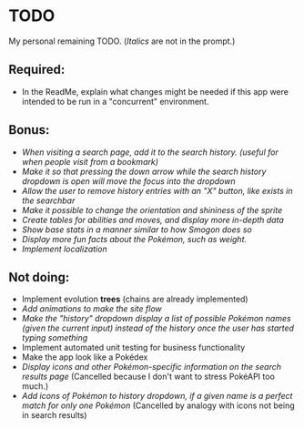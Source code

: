 # TODO
My personal remaining TODO.
(*Italics* are not in the prompt.)

## Required:
- In the ReadMe, explain what changes might be needed if this app were intended to be run in a "concurrent" environment.

## Bonus:
- *When visiting a search page, add it to the search history.  (useful for when people visit from a bookmark)*
- *Make it so that pressing the down arrow while the search history dropdown is open will move the focus into the dropdown*
- *Allow the user to remove history entries with an "X" button, like exists in the searchbar*
- *Make it possible to change the orientation and shininess of the sprite*
- *Create tables for abilities and moves, and display more in-depth data*
- *Show base stats in a manner similar to how Smogon does so*
- *Display more fun facts about the Pokémon, such as weight.*
- *Implement localization*

## Not doing:
- Implement evolution **trees** (chains are already implemented)
- *Add animations to make the site flow*
- *Make the "history" dropdown display a list of possible Pokémon names (given the current input) instead of the history once the user has started typing something*
- Implement automated unit testing for business functionality
- Make the app look like a Pokédex
- *Display icons and other Pokémon-specific information on the search results page* (Cancelled because I don't want to stress PokéAPI too much.)
- *Add icons of Pokémon to history dropdown, if a given name is a perfect match for only one Pokémon* (Cancelled by analogy with icons not being in search results)

